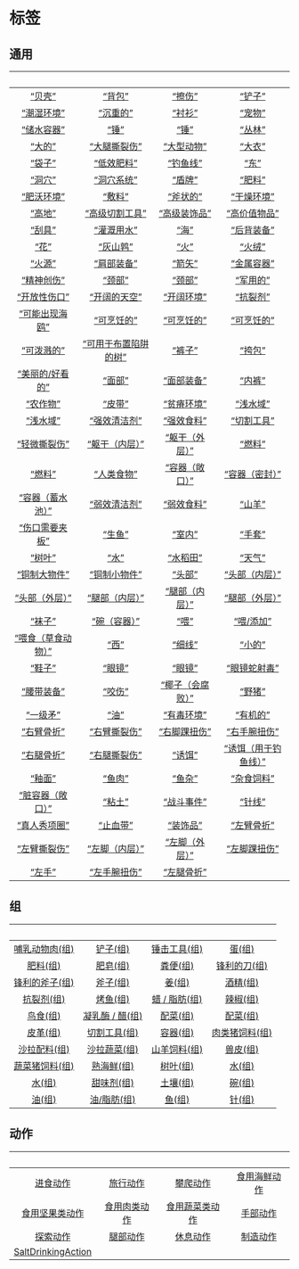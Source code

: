 # 标签  
## 通用  
<br>  |  <br>  |  <br>  |  <br>  
 :----:    |   :----:    |   :----:    |   :----:    
[“贝壳”](tag_Seashell.md)  |  [“背包”](tag_Backpack.md)  |  [“擦伤”](eTag_WAbrasion.md)  |  [“铲子”](tag_Shovel.md)  
[“潮湿环境”](tag_EnvHumid.md)  |  [“沉重的”](tag_Heavy.md)  |  [“衬衫”](eTag_Shirt.md)  |  [“宠物”](eTag_Pet.md)  
[“储水容器”](tag_WaterContainer.md)  |  [“锤”](tag_Axe.md)  |  [“锤”](tag_Hammer.md)  |  [“丛林”](tag_Jungle.md)  
[“大的”](tag_Large.md)  |  [“大腿撕裂伤”](eTag_WLegLacerationL.md)  |  [“大型动物”](tag_LargeAnimal.md)  |  [“大衣”](eTag_Coat.md)  
[“袋子”](tag_Bag.md)  |  [“低效肥料”](tag_FertilizerWeak.md)  |  [“钓鱼线”](tag_FishingLine.md)  |  [“东”](tag_East.md)  
[“洞穴”](tag_Cave.md)  |  [“洞穴系统”](tag_EnvCaveSystem.md)  |  [“盾牌”](eTag_Shield.md)  |  [“肥料”](tag_Fertilizer.md)  
[“肥沃环境”](tag_EnvFertile.md)  |  [“敷料”](tag_Dressing.md)  |  [“斧状的”](tag_AxeAdv.md)  |  [“干燥环境”](tag_EnvDry.md)  
[“高地”](tag_Highland.md)  |  [“高级切割工具”](tag_CutterAdv.md)  |  [“高级装饰品”](tag_DecorationAdv.md)  |  [“高价值物品”](tag_Valuable.md)  
[“刮具”](tag_Scraper.md)  |  [“灌溉用水”](tag_WaterFresh.md)  |  [“海”](tag_Sea.md)  |  [“后背装备”](eTag_Backpack.md)  
[“花”](tag_Flower.md)  |  [“灰山鹑”](tag_Partridge.md)  |  [“火”](tag_Fire.md)  |  [“火绒”](tag_Tinder.md)  
[“火源”](tag_FireSource.md)  |  [“肩部装备”](eTag_Shoulder.md)  |  [“箭矢”](tag_Arrow.md)  |  [“金属容器”](tag_ContainerMetal.md)  
[“精神创伤”](eTag_WSpiritual.md)  |  [“颈部”](eTag_Neck.md)  |  [“颈部”](tag_Neck.md)  |  [“军用的”](tag_Military.md)  
[“开放性伤口”](tag_OpenWound.md)  |  [“开阔的天空”](tag_OpenSky.md)  |  [“开阔环境”](tag_EnvOpen.md)  |  [“抗裂剂”](tag_Temper.md)  
[“可能出现海鸥”](tag_Coastal.md)  |  [“可烹饪的”](tag_Cookable.md)  |  [“可烹饪的”](tag_MealCoconutShell.md)  |  [“可烹饪的”](tag_MealCookingpot.md)  
[“可泼溅的”](tag_Spillable.md)  |  [“可用于布置陷阱的树”](tag_SnareCompatible.md)  |  [“裤子”](eTag_Pants.md)  |  [“挎包”](tag_Satchel.md)  
[“美丽的/好看的”](tag_Pretty.md)  |  [“面部”](tag_Mask.md)  |  [“面部装备”](eTag_Mask.md)  |  [“内裤”](eTag_Underwear.md)  
[“农作物”](tag_Crop.md)  |  [“皮带”](tag_Belt.md)  |  [“贫瘠环境”](tag_EnvInfertile.md)  |  [“浅水域”](tag_MonitorTerritory.md)  
[“浅水域”](tag_ShallowWater.md)  |  [“强效清洁剂”](tag_CleanerStrong.md)  |  [“强效食料”](tag_FeedRich.md)  |  [“切割工具”](tag_Cutter.md)  
[“轻微撕裂伤”](eTag_WMinorLaceration.md)  |  [“躯干（内层）”](tag_InnerTorso.md)  |  [“躯干（外层）”](tag_OuterTorso.md)  |  [“燃料”](tag_Fuel.md)  
[“燃料”](tag_Sticks.md)  |  [“人类食物”](tag_HumanFood.md)  |  [“容器（敞口）”](tag_ContainerOpen.md)  |  [“容器（密封）”](tag_ContainerSealed.md)  
[“容器（蓄水池）”](tag_ContainerReservoir.md)  |  [“弱效清洁剂”](tag_CleanerWeak.md)  |  [“弱效食料”](tag_FeedWeak.md)  |  [“山羊”](tag_Goat.md)  
[“伤口需要夹板”](tag_WoundSplint.md)  |  [“生鱼”](tag_RawFish.md)  |  [“室内”](tag_EnvIndoors.md)  |  [“手套”](eTag_Hands.md)  
[“树叶”](tag_Leaves.md)  |  [“水”](tag_WaterAny.md)  |  [“水稻田”](tag_Paddy.md)  |  [“天气”](tag_Weather.md)  
[“铜制大物件”](tag_CopperBig.md)  |  [“铜制小物件”](tag_CopperSmall.md)  |  [“头部”](eTag_Head.md)  |  [“头部（内层）”](tag_InnerHead.md)  
[“头部（外层）”](tag_OuterHead.md)  |  [“腿部（内层）”](tag_Clothing.md)  |  [“腿部（内层）”](tag_InnerLegs.md)  |  [“腿部（外层）”](tag_OuterLegs.md)  
[“袜子”](eTag_Socks.md)  |  [“碗（容器）”](tag_ContainerBowl.md)  |  [“喂”](tag_Meat.md)  |  [“喂/添加”](tag_Feed.md)  
[“喂食（草食动物）”](tag_FeedHerb.md)  |  [“西”](tag_West.md)  |  [“细线”](tag_Cord.md)  |  [“小的”](tag_Tiny.md)  
[“鞋子”](eTag_Shoes.md)  |  [“眼镜”](eTag_Glasses.md)  |  [“眼镜”](tag_Glasses.md)  |  [“眼镜蛇射毒”](eTag_WCobraSpit.md)  
[“腰带装备”](eTag_Belt.md)  |  [“咬伤”](eTag_WBite.md)  |  [“椰子（会腐败）”](tag_CoconutSpoilable.md)  |  [“野猪”](tag_Boar.md)  
[“一级矛”](tag_Spear.md)  |  [“油”](tag_Oil.md)  |  [“有毒环境”](tag_EnvToxic.md)  |  [“有机的”](tag_Organic.md)  
[“右臂骨折”](eTag_WArmFractureR.md)  |  [“右臂撕裂伤”](eTag_WArmLacerationR.md)  |  [“右脚踝扭伤”](eTag_WLegSprainedR.md)  |  [“右手腕扭伤”](eTag_WArmSprainedR.md)  
[“右腿骨折”](eTag_WLegFractureR.md)  |  [“右腿撕裂伤”](eTag_WLegLacerationR.md)  |  [“诱饵”](tag_Bait.md)  |  [“诱饵（用于钓鱼线）”](tag_FishingLineBait.md)  
[“釉面”](tag_Glazed.md)  |  [“鱼肉”](tag_Fish.md)  |  [“鱼杂”](tag_FishScrap.md)  |  [“杂食饲料”](tag_FeedOmnivorous.md)  
[“脏容器（敞口）”](tag_ContainerDirty.md)  |  [“粘土”](tag_Clay.md)  |  [“战斗事件”](tag_FightEvent.md)  |  [“针线”](tag_ThreadedNeedle.md)  
[“真人秀项圈”](eTag_CollarTV.md)  |  [“止血带”](tag_Tourniquet.md)  |  [“装饰品”](tag_Decoration.md)  |  [“左臂骨折”](eTag_WArmFractureL.md)  
[“左臂撕裂伤”](eTag_WArmLacerationL.md)  |  [“左脚（内层）”](tag_InnerFeet.md)  |  [“左脚（外层）”](tag_OuterFeet.md)  |  [“左脚踝扭伤”](eTag_WLegSprainedL.md)  
[“左手”](tag_Hands.md)  |  [“左手腕扭伤”](eTag_WArmSprainedL.md)  |  [“左腿骨折”](eTag_WLegFractureL.md)  |    
## 组  
<br>  |  <br>  |  <br>  |  <br>  
 :----:    |   :----:    |   :----:    |   :----:    
[哺乳动物肉(组)](GpTag_MammalMeat.md)  |  [铲子(组)](GpTag_Shovel.md)  |  [锤击工具(组)](GpTag_Hammer.md)  |  [蛋(组)](GpTag_Egg.md)  
[肥料(组)](GpTag_Fertilizer.md)  |  [肥皂(组)](GpTag_Soap.md)  |  [粪便(组)](GpTag_Poop.md)  |  [锋利的刀(组)](GpTag_CutterAdv.md)  
[锋利的斧子(组)](GpTag_AxeAdv.md)  |  [斧子(组)](GpTag_Axe.md)  |  [姜(组)](GpTag_Ginger.md)  |  [酒精(组)](GpTag_Alcohol.md)  
[抗裂剂(组)](GpTag_Temper.md)  |  [烤鱼(组)](GpTag_FishCooked.md)  |  [蜡 / 脂肪(组)](GpTag_WaxFat.md)  |  [辣椒(组)](GpTag_Chilli.md)  
[鸟食(组)](GpTag_FeedBird.md)  |  [凝乳酶 / 醋(组)](GpTag_RennetLike.md)  |  [配菜(组)](GpTag_Filler.md)  |  [配菜(组)](GpTag_SideFood.md)  
[皮革(组)](GpTag_Leather.md)  |  [切割工具(组)](GpTag_Cutter.md)  |  [容器(组)](GpTag_Containers.md)  |  [肉类猪饲料(组)](GpTag_FeedBoarProtein.md)  
[沙拉配料(组)](GpTag_SaladToppings.md)  |  [沙拉蔬菜(组)](GpTag_SaladGreens.md)  |  [山羊饲料(组)](GpTag_FeedGoat.md)  |  [兽皮(组)](GpTag_Hide.md)  
[蔬菜猪饲料(组)](GpTag_FeedBoarVeggies.md)  |  [熟海鲜(组)](GpTag_Seafood.md)  |  [树叶(组)](GpTag_Leaves.md)  |  [水(组)](GpTag_WaterFresh.md)  
[水(组)](GpTag_WaterAny.md)  |  [甜味剂(组)](GpTag_Sweetener.md)  |  [土壤(组)](GpTag_Soil.md)  |  [碗(组)](GpTag_Bowl.md)  
[油(组)](GpTag_Oil.md)  |  [油/脂肪(组)](GpTag_OilFat.md)  |  [鱼(组)](GpTag_Fish.md)  |  [针(组)](GpTag_Needle.md)  
## 动作  
<br>  |  <br>  |  <br>  |  <br>  
 :----:    |   :----:    |   :----:    |   :----:    
[进食动作](EatingAction.md)  |  [旅行动作](TravelAction.md)  |  [攀爬动作](ClimbAction.md)  |  [食用海鲜动作](ShellfishAction.md)  
[食用坚果类动作](NutAction.md)  |  [食用肉类动作](CarnivorousAction.md)  |  [食用蔬菜类动作](VegetarianAction.md)  |  [手部动作](HandAction.md)  
[探索动作](SlipperyAction.md)  |  [腿部动作](LegAction.md)  |  [休息动作](SleepAction.md)  |  [制造动作](CraftAction.md)  
[SaltDrinkingAction](SaltDrinkingAction.md)  |    |    |    
